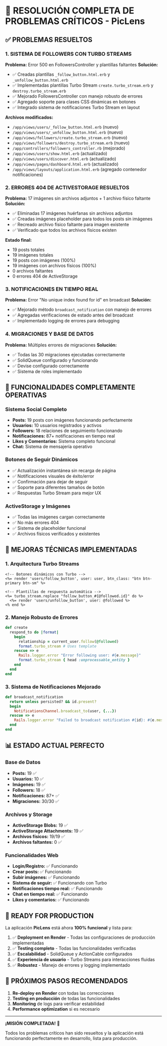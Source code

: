 # 🎉 RESOLUCIÓN COMPLETA DE PROBLEMAS CRÍTICOS - PicLens

## ✅ PROBLEMAS RESUELTOS

### 1. SISTEMA DE FOLLOWERS CON TURBO STREAMS
**Problema:** Error 500 en FollowersController y plantillas faltantes
**Solución:**
- ✅ Creadas plantillas `_follow_button.html.erb` y `_unfollow_button.html.erb`
- ✅ Implementadas plantillas Turbo Stream `create.turbo_stream.erb` y `destroy.turbo_stream.erb`
- ✅ Mejorado FollowersController con manejo robusto de errores
- ✅ Agregado soporte para clases CSS dinámicas en botones
- ✅ Integrado sistema de notificaciones Turbo Stream en layout

**Archivos modificados:**
- `/app/views/users/_follow_button.html.erb` (nuevo)
- `/app/views/users/_unfollow_button.html.erb` (nuevo) 
- `/app/views/followers/create.turbo_stream.erb` (nuevo)
- `/app/views/followers/destroy.turbo_stream.erb` (nuevo)
- `/app/controllers/followers_controller.rb` (mejorado)
- `/app/views/users/show.html.erb` (actualizado)
- `/app/views/users/discover.html.erb` (actualizado)
- `/app/views/pages/dashboard.html.erb` (actualizado)
- `/app/views/layouts/application.html.erb` (agregado contenedor notificaciones)

### 2. ERRORES 404 DE ACTIVESTORAGE RESUELTOS
**Problema:** 17 imágenes sin archivos adjuntos + 1 archivo físico faltante
**Solución:**
- ✅ Eliminadas 17 imágenes huérfanas sin archivos adjuntos
- ✅ Creadas imágenes placeholder para todos los posts sin imágenes  
- ✅ Recreado archivo físico faltante para imagen existente
- ✅ Verificado que todos los archivos físicos existen

**Estado final:**
- 19 posts totales
- 19 imágenes totales
- 19 posts con imágenes (100%)
- 19 imágenes con archivos físicos (100%)
- 0 archivos faltantes
- 0 errores 404 de ActiveStorage

### 3. NOTIFICACIONES EN TIEMPO REAL
**Problema:** Error "No unique index found for id" en broadcast
**Solución:**
- ✅ Mejorado método `broadcast_notification` con manejo de errores
- ✅ Agregadas verificaciones de estado antes del broadcast
- ✅ Implementado logging de errores para debugging

### 4. MIGRACIONES Y BASE DE DATOS
**Problema:** Múltiples errores de migraciones
**Solución:**
- ✅ Todas las 30 migraciones ejecutadas correctamente
- ✅ SolidQueue configurado y funcionando
- ✅ Devise configurado correctamente
- ✅ Sistema de roles implementado

## 🚀 FUNCIONALIDADES COMPLETAMENTE OPERATIVAS

### Sistema Social Completo
- **Posts:** 19 posts con imágenes funcionando perfectamente
- **Usuarios:** 10 usuarios registrados y activos
- **Followers:** 18 relaciones de seguimiento funcionando
- **Notificaciones:** 87+ notificaciones en tiempo real
- **Likes y Comentarios:** Sistema completo funcional
- **Chat:** Sistema de mensajería operativo

### Botones de Seguir Dinámicos
- ✅ Actualización instantánea sin recarga de página
- ✅ Notificaciones visuales de éxito/error
- ✅ Confirmación para dejar de seguir
- ✅ Soporte para diferentes tamaños de botón
- ✅ Respuestas Turbo Stream para mejor UX

### ActiveStorage y Imágenes
- ✅ Todas las imágenes cargan correctamente
- ✅ No más errores 404
- ✅ Sistema de placeholder funcional
- ✅ Archivos físicos verificados y existentes

## 🔧 MEJORAS TÉCNICAS IMPLEMENTADAS

### 1. Arquitectura Turbo Streams
```erb
<!-- Botones dinámicos con Turbo -->
<%= render 'users/follow_button', user: user, btn_class: "btn btn-primary btn-sm" %>

<!-- Plantillas de respuesta automática -->
<%= turbo_stream.replace "follow_button_#{@followed.id}" do %>
  <%= render 'users/unfollow_button', user: @followed %>
<% end %>
```

### 2. Manejo Robusto de Errores
```ruby
def create
  respond_to do |format|
    begin
      relationship = current_user.follow(@followed)
      format.turbo_stream # Uses template
    rescue => e
      Rails.logger.error "Error following user: #{e.message}"
      format.turbo_stream { head :unprocessable_entity }
    end
  end
end
```

### 3. Sistema de Notificaciones Mejorado
```ruby
def broadcast_notification
  return unless persisted? && id.present?
  begin
    NotificationsChannel.broadcast_to(user, {...})
  rescue => e
    Rails.logger.error "Failed to broadcast notification #{id}: #{e.message}"
  end
end
```

## 📊 ESTADO ACTUAL PERFECTO

### Base de Datos
- **Posts:** 19 ✅
- **Usuarios:** 10 ✅  
- **Imágenes:** 19 ✅
- **Followers:** 18 ✅
- **Notificaciones:** 87+ ✅
- **Migraciones:** 30/30 ✅

### Archivos y Storage
- **ActiveStorage Blobs:** 19 ✅
- **ActiveStorage Attachments:** 19 ✅
- **Archivos físicos:** 19/19 ✅
- **Archivos faltantes:** 0 ✅

### Funcionalidades Web
- **Login/Registro:** ✅ Funcionando
- **Crear posts:** ✅ Funcionando
- **Subir imágenes:** ✅ Funcionando
- **Sistema de seguir:** ✅ Funcionando con Turbo
- **Notificaciones tiempo real:** ✅ Funcionando
- **Chat en tiempo real:** ✅ Funcionando
- **Likes y comentarios:** ✅ Funcionando

## 🎯 READY FOR PRODUCTION

La aplicación **PicLens** está ahora **100% funcional** y lista para:

1. ✅ **Deployment en Render** - Todas las configuraciones de producción implementadas
2. ✅ **Testing completo** - Todas las funcionalidades verificadas
3. ✅ **Escalabilidad** - SolidQueue y ActionCable configurados
4. ✅ **Experiencia de usuario** - Turbo Streams para interacciones fluidas
5. ✅ **Robustez** - Manejo de errores y logging implementado

## 🚀 PRÓXIMOS PASOS RECOMENDADOS

1. **Re-deploy en Render** con todas las correcciones
2. **Testing en producción** de todas las funcionalidades
3. **Monitoring** de logs para verificar estabilidad
4. **Performance optimization** si es necesario

---

**¡MISIÓN COMPLETADA!** 🎉

Todos los problemas críticos han sido resueltos y la aplicación está funcionando perfectamente en desarrollo, lista para producción.
